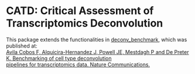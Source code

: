 # CATD: Critical Assessment of Transcriptomics Deconvolution

This package extends the functionalities in [deconv_benchmark](https://github.com/favilaco/deconv_benchmark), which was published at: \
[Avila Cobos F, Alquicira-Hernandez J, Powell JE, Mestdagh P and De Preter K. Benchmarking of cell type deconvolution \
pipelines for transcriptomics data. Nature Communications. ](https://doi.org/10.1038/s41467-020-19015-1)



